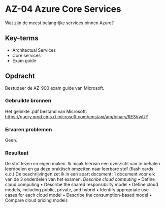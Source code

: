 # AZ-04 Azure Core Services
Wat zijn de meest belangrijke services binnen Azure?

## Key-terms
- Architectual Services
- Core services
- Exam guide

## Opdracht
Bestudeer de AZ-900 exam guide van Microsoft.

### Gebruikte bronnen
Het gelinkte .pdf bestand van Microsoft: https://query.prod.cms.rt.microsoft.com/cms/api/am/binary/RE3VwUY

### Ervaren problemen
Geen. 

### Resultaat
De stof lezen en eigen maken.
Ik maak hiervan een overzicht van te behalen leerdoelen en ga deze praktisch omzetten naar leerbare stof (flash cards e.d.)
De beschrijvingen zet ik in een apart document; 1 document voor elk van de 3 onderdelen van het examen. 
*Describe cloud computing* 
• Define cloud computing
• Describe the shared responsibility model
• Define cloud models, including public, private, and hybrid
• Identify appropriate use cases for each cloud model
• Describe the consumption-based model
• Compare cloud pricing models
